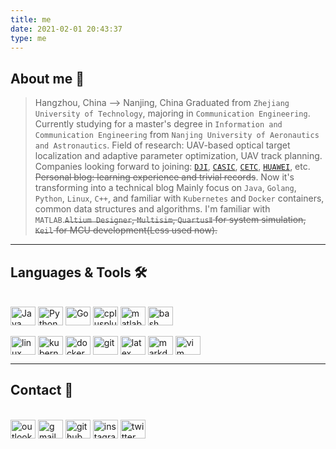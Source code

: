 ```yaml
---
title: me
date: 2021-02-01 20:43:37
type: me
---
```


## About me :telescope:

> Hangzhou, China --> Nanjing, China
> Graduated from `Zhejiang University of Technology`, majoring in `Communication Engineering`.
> Currently studying for a master's degree in `Information and Communication Engineering` from `Nanjing University of Aeronautics and Astronautics`.
> Field of research: UAV-based optical target localization and adaptive parameter optimization, UAV track planning.
> Companies looking forward to joining: [`DJI`](https://www.dji.com), [`CASIC`](http://www.casic.com.cn/), [`CETC`](http://www.cetc.com.cn/), [`HUAWEI`](https://www.huawei.com/cn/), etc.
> ~~Personal blog: learning experience and trivial records~~. Now it's transforming into a technical blog
> Mainly focus on `Java`, `Golang`, `Python`, `Linux`, `C++`, and familiar with `Kubernetes` and `Docker` containers, common data structures and algorithms.
> I'm familiar with `MATLAB`.~~`Altium Designer`, `Multisim`, `QuartusⅡ` for system simulation, `Keil` for MCU development(Less used now).~~

----

## Languages & Tools 🛠

<div style="display: inline_block"><br>
  <img align="center" alt="Java" height="30" width="40" src="https://www.lingzhicheng.cn/usr/file/picture/icon/java.svg" style="display: inline-block">
  <img align="center" alt="Python" height="30" width="40" src="https://www.lingzhicheng.cn/usr/file/picture/icon/python.svg" style="display: inline-block">
  <img align="center" alt="Go" height="30" width="40" src="https://www.lingzhicheng.cn/usr/file/picture/icon/go.svg" style="display: inline-block">
  <img align="center" alt="cplusplus" height="30" width="40" src="https://www.lingzhicheng.cn/usr/file/picture/icon/cplusplus.svg" style="display: inline-block">
  <img align="center" alt="matlab" height="30" width="40" src="https://www.lingzhicheng.cn/usr/file/picture/icon/matlab.svg" style="display: inline-block">
  <img align="center" alt="bash" height="30" width="40" src="https://www.lingzhicheng.cn/usr/file/picture/icon/bash.svg" style="display: inline-block">
</div>
<div style="display: inline_block"><br>
  <img align="center" alt="linux" height="30" width="40" src="https://www.lingzhicheng.cn/usr/file/picture/icon/linux.svg" style="display: inline-block">
  <img align="center" alt="kubernetes" height="30" width="40" src="https://www.lingzhicheng.cn/usr/file/picture/icon/kubernetes.svg" style="display: inline-block">
  <img align="center" alt="docker" height="30" width="40" src="https://www.lingzhicheng.cn/usr/file/picture/icon/docker.svg" style="display: inline-block">
  <img align="center" alt="git" height="30" width="40" src="https://www.lingzhicheng.cn/usr/file/picture/icon/git.svg" style="display: inline-block">
  <img align="center" alt="latex" height="30" width="40" src="https://www.lingzhicheng.cn/usr/file/picture/icon/latex.svg" style="display: inline-block">
  <img align="center" alt="markdown" height="30" width="40" src="https://www.lingzhicheng.cn/usr/file/picture/icon/markdown.svg" style="display: inline-block">
  <img align="center" alt="vim" height="30" width="40" src="https://www.lingzhicheng.cn/usr/file/picture/icon/vim.svg" style="display: inline-block">
</div>

----

## Contact :whale:

<div style="display: inline-block"><br>
  <a href ="mailto:lingzhicheng1999@outlook.com" style="display: inline-block"><img align="center" alt="outlook" height="30" width="40" src="https://www.lingzhicheng.cn/usr/file/picture/icon/outlook.svg"></a>
  <a href ="mailto:lingzhicheng66@gmail.com" style="display: inline-block"><img align="center" alt="gmail" height="30" width="40" src="https://www.lingzhicheng.cn/usr/file/picture/icon/gmail.svg"></a>
  <a href ="https://github.com/boom1999" style="display: inline-block"><img align="center" alt="github" height="30" width="40" src="https://www.lingzhicheng.cn/usr/file/picture/icon/github.svg"></a>
  <a href ="https://www.instagram.com/zhichengling66" style="display: inline-block"><img align="center" alt="instagram" height="30" width="40" src="https://www.lingzhicheng.cn/usr/file/picture/icon/instagram.svg"></a>
  <a href ="https://twitter.com/ZhichengLing" style="display: inline-block"><img align="center" alt="twitter" height="30" width="40" src="https://www.lingzhicheng.cn/usr/file/picture/icon/twitter.svg"></a>
</div>

<!-- markdownlint-disable-file MD026, MD033 -->
